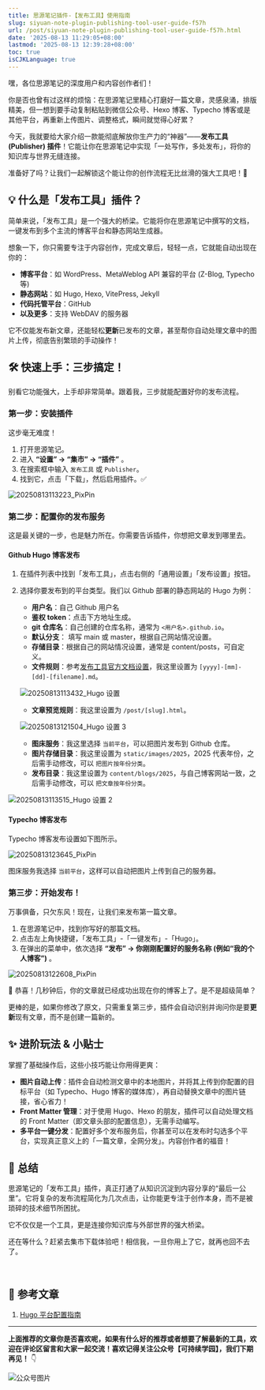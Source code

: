 ```yaml
---
title: 思源笔记插件-【发布工具】使用指南
slug: siyuan-note-plugin-publishing-tool-user-guide-f57h
url: /post/siyuan-note-plugin-publishing-tool-user-guide-f57h.html
date: '2025-08-13 11:29:05+08:00'
lastmod: '2025-08-13 12:39:28+08:00'
toc: true
isCJKLanguage: true
---
```






嘿，各位思源笔记的深度用户和内容创作者们！

你是否也曾有过这样的烦恼：在思源笔记里精心打磨好一篇文章，灵感泉涌，排版精美，但一想到要手动复制粘贴到微信公众号、Hexo 博客、Typecho 博客或是其他平台，再重新上传图片、调整格式，瞬间就觉得心好累？

今天，我就要给大家介绍一款能彻底解放你生产力的“神器”——**发布工具 (Publisher) 插件**！它能让你在思源笔记中实现「一处写作，多处发布」，将你的知识库与世界无缝连接。

准备好了吗？让我们一起解锁这个能让你的创作流程无比丝滑的强大工具吧！🚀

## 💡 什么是「发布工具」插件？

简单来说，「发布工具」是一个强大的桥梁。它能将你在思源笔记中撰写的文档，一键发布到多个主流的博客平台和静态网站生成器。

想象一下，你只需要专注于内容创作，完成文章后，轻轻一点，它就能自动出现在你的：

- **博客平台**：如 WordPress、MetaWeblog API 兼容的平台 (Z-Blog, Typecho 等)
- **静态网站**：如 Hugo, Hexo, VitePress, Jekyll
- **代码托管平台**：GitHub
- **以及更多**：支持 WebDAV 的服务器

它不仅能发布新文章，还能轻松**更新**已发布的文章，甚至帮你自动处理文章中的图片上传，彻底告别繁琐的手动操作！

## 🛠️ 快速上手：三步搞定！

别看它功能强大，上手却非常简单。跟着我，三步就能配置好你的发布流程。

### **第一步：安装插件**

这步毫无难度！

1. 打开思源笔记。
2. 进入  **“设置” -&gt; “集市” -&gt; “插件”** 。
3. 在搜索框中输入 `发布工具` 或 `Publisher`。
4. 找到它，点击「下载」，然后启用插件。✅

![20250813113223_PixPin](/images/2025/20250813113223_PixPin-20250813113226-u9iwqfw.jpg)​

### **第二步：配置你的发布服务**

这是最关键的一步，也是魅力所在。你需要告诉插件，你想把文章发到哪里去。

#### Github Hugo 博客发布

1. 在插件列表中找到「发布工具」，点击右侧的「通用设置」「发布设置」按钮。
2. 选择你要发布到的平台类型。我们以 Github 部署的静态网站的 Hugo 为例：

    - **用户名**：自己 Github 用户名
    - **鉴权 token**：点击下方地址生成。
    - **git 仓库名**：自己创建的仓库名称，通常为 `<用户名>.github.io`。
    - **默认分支**： 填写 main 或 master，根据自己网站情况设置。
    - **存储目录**：根据自己的网站情况设置，通常是 content/posts，可自定义。
    - **文件规则**：参考[发布工具官方文档设置](https://siyuan.wiki/s/20230908182946-itm4luf)，我这里设置为 `[yyyy]-[mm]-[dd]-[filename].md`。

    ![20250813113432_Hugo 设置](/images/2025/20250813113432_Hugo设置-20250813113618-eyn8c0j.webp)​

    - **文章预览规则**：我这里设置为 `/post/[slug].html`。

    ![20250813121504_Hugo 设置 3](/images/2025/20250813121504_Hugo设置3-20250813121547-l20zivb.webp)​

    - **图床服务**：我这里选择 `当前平台`，可以把图片发布到 Github 仓库。
    - **图片存储目录**：我这里设置为 `static/images/2025`，2025 代表年份，之后需手动修改，可以 `把图片按年份分类`。
    - **发布目录**：我这里设置为 `content/blogs/2025`，与自己博客网站一致，之后需手动修改，可以 `把文章按年份分类`。

![20250813113515_Hugo 设置 2](/images/2025/20250813113515_Hugo设置2-20250813113626-uuccfyg.webp)​

#### Typecho 博客发布

Typecho 博客发布设置如下图所示。

![20250813123645_PixPin](/images/2025/20250813123645_PixPin-20250813123700-u46vkv0.webp)

图床服务我选择 `当前平台`，这样可以自动把图片上传到自己的服务器。

### **第三步：开始发布！**

万事俱备，只欠东风！现在，让我们来发布第一篇文章。

1. 在思源笔记中，找到你写好的那篇文档。
2. 点击左上角快捷键，「发布工具」-「一键发布」-「Hugo」。
3. 在弹出的菜单中，依次选择  **“发布” -&gt; 你刚刚配置好的服务名称 (例如“我的个人博客”)** 。

![20250813122608_PixPin](/images/2025/20250813122608_PixPin-20250813122634-qd87vdd.webp)​

🎉 恭喜！几秒钟后，你的文章就已经成功出现在你的博客上了。是不是超级简单？

更棒的是，如果你修改了原文，只需重复第三步，插件会自动识别并询问你是要**更新**现有文章，而不是创建一篇新的。

## ✨ 进阶玩法 & 小贴士

掌握了基础操作后，这些小技巧能让你用得更爽：

- **图片自动上传**：插件会自动检测文章中的本地图片，并将其上传到你配置的目标平台（如 Typecho、Hugo 博客的媒体库），再自动替换文章中的图片链接，省心省力！
- **Front Matter 管理**：对于使用 Hugo、Hexo 的朋友，插件可以自动处理文档的 Front Matter（即文章头部的配置信息），无需手动编写。
- **多平台一键分发**：配置好多个发布服务后，你甚至可以在发布时勾选多个平台，实现真正意义上的「一篇文章，全网分发」。内容创作者的福音！

## 🧾 总结

思源笔记的「发布工具」插件，真正打通了从知识沉淀到内容分享的“最后一公里”。它将复杂的发布流程简化为几次点击，让你能更专注于创作本身，而不是被琐碎的技术细节所困扰。

它不仅仅是一个工具，更是连接你知识库与外部世界的强大桥梁。

还在等什么？赶紧去集市下载体验吧！相信我，一旦你用上了它，就再也回不去了。

‍

## 📖 参考文章

1. [Hugo 平台配置指南](https://siyuan.wiki/s/20230908182946-itm4luf)

---

**上面推荐的文章你是否喜欢呢，如果有什么好的推荐或者想要了解最新的工具，欢迎在评论区留言和大家一起交流！喜欢记得关注公众号【可持续学园】，我们下期再见！**  👇

![公众号图片](https://lei-1258171996.cos.ap-guangzhou.myqcloud.com/imgs/2025/20250801104612387.webp)​
